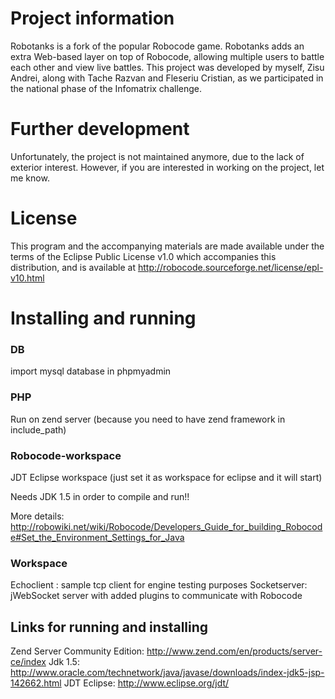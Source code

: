 # Project information
Robotanks is a fork of the popular Robocode game. Robotanks adds an extra Web-based layer on top of Robocode, allowing multiple users to battle each other and view live battles. This project was developed by myself, Zisu Andrei, along with Tache Razvan and Fleseriu Cristian, as we participated in the national phase of the Infomatrix challenge. 

# Further development 
Unfortunately, the project is not maintained anymore, due to the lack of exterior interest. However, if you are interested in working on the project, let me know.

# License

This program and the accompanying materials are made available under the terms of the Eclipse Public License v1.0 which accompanies this distribution, and is available at http://robocode.sourceforge.net/license/epl-v10.html

# Installing and running

### DB
import mysql database in phpmyadmin

### PHP
Run on zend server (because you need to have zend framework in include_path)

### Robocode-workspace
JDT Eclipse workspace (just set it as workspace for eclipse and it will start) 

Needs JDK 1.5 in order to compile and run!!

More details: http://robowiki.net/wiki/Robocode/Developers_Guide_for_building_Robocode#Set_the_Environment_Settings_for_Java

### Workspace 
Echoclient : sample tcp client for engine testing purposes
Socketserver: jWebSocket server with added plugins to communicate with Robocode

## Links for running and installing

Zend Server Community Edition: http://www.zend.com/en/products/server-ce/index
Jdk 1.5: http://www.oracle.com/technetwork/java/javase/downloads/index-jdk5-jsp-142662.html
JDT Eclipse: http://www.eclipse.org/jdt/
